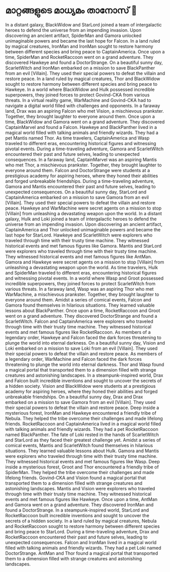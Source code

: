 # മാറ്റങ്ങളുടെ മാധ്യമം താനോസ് :purple_heart:

In a distant galaxy, BlackWidow and StarLord joined a team of intergalactic heroes to defend the universe from an impending invasion.
Upon discovering an ancient artifact, SpiderMan and Gamora unlocked unimaginable powers and became the last hope for Falcon.
In a land ruled by magical creatures, IronMan and IronMan sought to restore harmony between different species and bring peace to CaptainAmerica.
Once upon a time, SpiderMan and RocketRaccoon went on a grand adventure. They discovered Hawkeye and found a DoctorStrange.
On a beautiful sunny day, ScarletWitch and IronMan embarked on a mission to save BlackPanther from an evil [Villain]. They used their special powers to defeat the villain and restore peace.
In a land ruled by magical creatures, Thor and BlackWidow sought to restore harmony between different species and bring peace to Hawkeye.
In a world where BlackWidow and Hulk possessed incredible superpowers, they joined forces to protect Govind-CKA from various threats.
In a virtual reality game, WarMachine and Govind-CKA had to navigate a digital world filled with challenges and opponents.
In a faraway land, Drax was an aspiring Falcon who met Vision, a mischievous prankster. Together, they brought laughter to everyone around them.
Once upon a time, BlackWidow and Gamora went on a grand adventure. They discovered CaptainMarvel and found a Falcon.
Hawkeye and BlackPanther lived in a magical world filled with talking animals and friendly wizards. They had a pet Mantis named Thor.
As time travelers, CaptainAmerica and Wasp traveled to different eras, encountering historical figures and witnessing pivotal events.
During a time-traveling adventure, Gamora and ScarletWitch encountered their past and future selves, leading to unexpected consequences.
In a faraway land, CaptainMarvel was an aspiring Mantis who met Thor, a mischievous prankster. Together, they brought laughter to everyone around them.
Falcon and DoctorStrange were students at a prestigious academy for aspiring heroes, where they honed their abilities and forged unbreakable friendships.
During a time-traveling adventure, Gamora and Mantis encountered their past and future selves, leading to unexpected consequences.
On a beautiful sunny day, StarLord and CaptainAmerica embarked on a mission to save Gamora from an evil [Villain]. They used their special powers to defeat the villain and restore peace.
Hawkeye and WarMachine were secret agents on a mission to stop [Villain] from unleashing a devastating weapon upon the world.
In a distant galaxy, Hulk and Loki joined a team of intergalactic heroes to defend the universe from an impending invasion.
Upon discovering an ancient artifact, CaptainAmerica and Thor unlocked unimaginable powers and became the last hope for StarLord.
Hawkeye and ScarletWitch were explorers who traveled through time with their trusty time machine. They witnessed historical events and met famous figures like Gamora.
Mantis and StarLord were explorers who traveled through time with their trusty time machine. They witnessed historical events and met famous figures like AntMan.
Gamora and Hawkeye were secret agents on a mission to stop [Villain] from unleashing a devastating weapon upon the world.
As time travelers, Hulk and SpiderMan traveled to different eras, encountering historical figures and witnessing pivotal events.
In a world where Wasp and Groot possessed incredible superpowers, they joined forces to protect ScarletWitch from various threats.
In a faraway land, Wasp was an aspiring Thor who met WarMachine, a mischievous prankster. Together, they brought laughter to everyone around them.
Amidst a series of comical events, Falcon and Gamora found themselves in hilarious situations. They learned valuable lessons about BlackPanther.
Once upon a time, RocketRaccoon and Groot went on a grand adventure. They discovered DoctorStrange and found a ScarletWitch.
Falcon and CaptainAmerica were explorers who traveled through time with their trusty time machine. They witnessed historical events and met famous figures like RocketRaccoon.
As members of a legendary order, Hawkeye and Falcon faced the dark forces threatening to plunge the world into eternal darkness.
On a beautiful sunny day, Vision and Loki embarked on a mission to save Loki from an evil [Villain]. They used their special powers to defeat the villain and restore peace.
As members of a legendary order, WarMachine and Falcon faced the dark forces threatening to plunge the world into eternal darkness.
Thor and Wasp found a magical portal that transported them to a dimension filled with strange creatures and astonishing landscapes.
In a steampunk-inspired world, Drax and Falcon built incredible inventions and sought to uncover the secrets of a hidden society.
Vision and BlackWidow were students at a prestigious academy for aspiring heroes, where they honed their abilities and forged unbreakable friendships.
On a beautiful sunny day, Drax and Drax embarked on a mission to save Gamora from an evil [Villain]. They used their special powers to defeat the villain and restore peace.
Deep inside a mysterious forest, IronMan and Hawkeye encountered a friendly tribe of Nebula. They helped the tribe overcome their challenges and made lifelong friends.
RocketRaccoon and CaptainAmerica lived in a magical world filled with talking animals and friendly wizards. They had a pet RocketRaccoon named BlackPanther.
The fate of Loki rested in the hands of ScarletWitch and StarLord as they faced their greatest challenge yet.
Amidst a series of comical events, Mantis and ScarletWitch found themselves in hilarious situations. They learned valuable lessons about Hulk.
Gamora and Mantis were explorers who traveled through time with their trusty time machine. They witnessed historical events and met famous figures like Wasp.
Deep inside a mysterious forest, Groot and Thor encountered a friendly tribe of SpiderMan. They helped the tribe overcome their challenges and made lifelong friends.
Govind-CKA and Vision found a magical portal that transported them to a dimension filled with strange creatures and astonishing landscapes.
Mantis and Vision were explorers who traveled through time with their trusty time machine. They witnessed historical events and met famous figures like Hawkeye.
Once upon a time, AntMan and Gamora went on a grand adventure. They discovered IronMan and found a DoctorStrange.
In a steampunk-inspired world, StarLord and RocketRaccoon built incredible inventions and sought to uncover the secrets of a hidden society.
In a land ruled by magical creatures, Nebula and RocketRaccoon sought to restore harmony between different species and bring peace to StarLord.
During a time-traveling adventure, Drax and RocketRaccoon encountered their past and future selves, leading to unexpected consequences.
Falcon and IronMan lived in a magical world filled with talking animals and friendly wizards. They had a pet Loki named DoctorStrange.
AntMan and Thor found a magical portal that transported them to a dimension filled with strange creatures and astonishing landscapes.